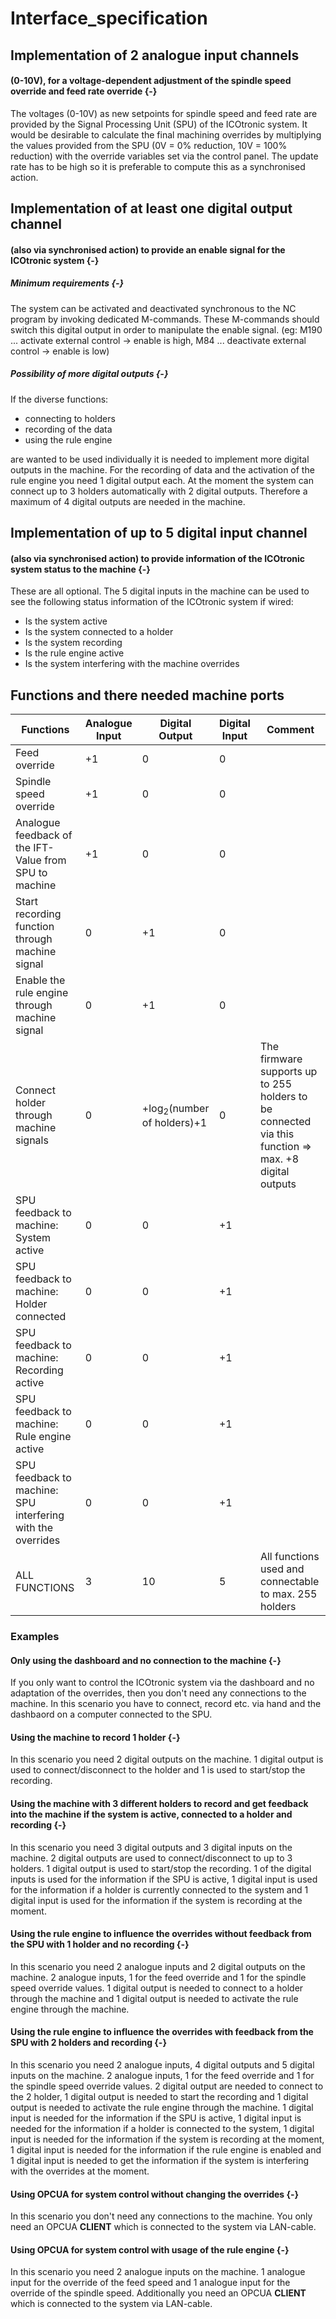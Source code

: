 # Interface_specification

## Implementation of 2 analogue input channels
#### (0-10V), for a voltage-dependent adjustment of the spindle speed override and feed rate override {-}

The voltages (0-10V) as new setpoints for spindle speed and feed rate are provided by the Signal Processing Unit (SPU) of the ICOtronic system. It would be desirable to calculate the final machining overrides by multiplying the values provided from the SPU (0V = 0% reduction, 10V = 100% reduction) with the override variables set via the control panel. The update rate has to be high so it is preferable to compute this as a synchronised action.

## Implementation of at least one digital output channel
#### (also via synchronised action) to provide an enable signal for the ICOtronic system {-}

##### Minimum requirements {-}

The system can be activated and deactivated synchronous to the NC program by invoking dedicated M-commands. These M-commands should switch this digital output in order to manipulate the enable signal. (eg: M190 ... activate external control → enable is high, M84 ... deactivate external control → enable is low)

##### Possibility of more digital outputs {-}

If the diverse functions:

- connecting to holders
- recording of the data
- using the rule engine

are wanted to be used individually it is needed to implement more digital outputs in the machine. For the recording of data and the activation of the rule engine you need 1 digital output each. At the moment the system can connect up to 3 holders automatically with 2 digital outputs. Therefore a maximum of 4 digital outputs are needed in the machine.

## Implementation of up to 5 digital input channel
#### (also via synchronised action) to provide information of the ICOtronic system status to the machine {-}

These are all optional. The 5 digital inputs in the machine can be used to see the following status information of the ICOtronic system if wired:

- Is the system active
- Is the system connected to a holder
- Is the system recording
- Is the rule engine active
- Is the system interfering with the machine overrides

## Functions and there needed machine ports

| Functions | Analogue Input | Digital Output | Digital Input | Comment |
|------------|----------------|-------------------|-------------------|-----------|
|Feed override|+1|0|0||
|Spindle speed override|+1|0|0||
|Analogue feedback of the IFT-Value from SPU to machine|+1|0|0||
|Start recording function through machine signal|0|+1|0||
|Enable the rule engine through machine signal|0|+1|0||
|Connect holder through machine signals|0|+log<sub>2</sub>(number of holders)+1|0|The firmware supports up to 255 holders to be connected via this function => max. +8 digital outputs|
|SPU feedback to machine: System active|0|0|+1||
|SPU feedback to machine: Holder connected|0|0|+1||
|SPU feedback to machine: Recording active|0|0|+1||
|SPU feedback to machine: Rule engine active|0|0|+1||
|SPU feedback to machine: SPU interfering with the overrides|0|0|+1||
|ALL FUNCTIONS|3|10|5|All functions used and connectable to max. 255 holders|

### Examples

#### Only using the dashboard and no connection to the machine {-}

If you only want to control the ICOtronic system via the dashboard and no adaptation of the overrides, then you don't need any connections to the machine. In this scenario you have to connect, record etc. via hand and the dashbaord on a computer connected to the SPU.

#### Using the machine to record 1 holder {-}

In this scenario you need 2 digital outputs on the machine. 1 digital output is used to connect/disconnect to the holder and 1 is used to start/stop the recording.

#### Using the machine with 3 different holders to record and get feedback into the machine if the system is active, connected to a holder and recording {-}

In this scenario you need 3 digital outputs and 3 digital inputs on the machine. 2 digital outputs are used to connect/disconnect to up to 3 holders. 1 digital output is used to start/stop the recording. 1 of the digital inputs is used for the information if the SPU is active, 1 digital input is used for the information if a holder is currently connected to the system and 1 digital input is used for the information if the system is recording at the moment.

#### Using the rule engine to influence the overrides without feedback from the SPU with 1 holder and no recording {-}

In this scenario you need 2 analogue inputs and 2 digital outputs on the machine. 2 analogue inputs, 1 for the feed override and 1 for the spindle speed override values. 1 digital output is needed to connect to a holder through the machine and 1 digital output is needed to activate the rule engine through the machine.

#### Using the rule engine to influence the overrides with feedback from the SPU with 2 holders and recording {-}

In this scenario you need 2 analogue inputs, 4 digital outputs and 5 digital inputs on the machine. 2 analogue inputs, 1 for the feed override and 1 for the spindle speed override values. 2 digital output are needed to connect to the 2 holder, 1 digital output is needed to start the recording and 1 digital output is needed to activate the rule engine through the machine. 1 digital input is needed for the information if the SPU is active, 1 digital input is needed for the information if a holder is connected to the system, 1 digital input is needed for the information if the system is recording at the moment, 1 digital input is needed for the information if the rule engine is enabled and 1 digital input is needed to get the information if the system is interfering with the overrides at the moment.

#### Using OPCUA for system control without changing the overrides {-}

In this scenario you don't need any connections to the machine. You only need an OPCUA **CLIENT** which is connected to the system via LAN-cable. 

#### Using OPCUA for system control with usage of the rule engine {-}

In this scenario you need 2 analogue inputs on the machine. 1 analogue input for the override of the feed speed and 1 analogue input for the override of the spindle speed. Additionally you need an OPCUA **CLIENT** which is connected to the system via LAN-cable.
